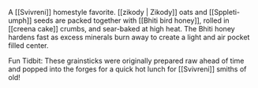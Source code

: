 A [[Svivreni]] homestyle favorite. [[zikody | Zikody]] oats and [[Sppleti-umph]] seeds are packed together with [[Bhiti bird honey]], rolled in [[creena cake]] crumbs, and sear-baked at high heat. The Bhiti honey hardens fast as excess minerals burn away to create a light and air pocket filled center.

Fun Tidbit: These grainsticks were originally prepared raw ahead of time and popped into the forges for a quick hot lunch for [[Svivreni]] smiths of old!
